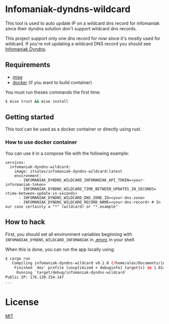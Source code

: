 # Infomaniak-dyndns-wildcard

This tool is used to auto update IP on a wildcard dns record for infomaniak
since their dyndns solution don't support wildcard dns records.

This project support only one dns record for now since it's mostly used for
wildcard. If you're not updating a wildcard DNS record you should see
[Infomaniak Dyndns](https://www.infomaniak.com/fr/domaines/dyndns).

## Requirements

- [mise](https://mise.jdx.dev/)
- [docker](https://www.docker.com/) (if you want to build container)

You must run theses commands the first time:

```sh
$ mise trust && mise install
```

## Getting started

This tool can be used as a docker container or directly using rust.

### How to use docker container

You can use it in a compose file with the following example:

```docker-compose
services:
  infomaniak-dyndns-wildcard:
    image: itsalex/infomaniak-dyndns-wildcard:latest
    environment:
      - INFOMANIAK_DYNDNS_WILDCARD_INFOMANIAK_API_TOKEN=<your-informaniak-token>
      - INFOMANIAK_DYNDNS_WILDCARD_TIME_BETWEEN_UPDATES_IN_SECONDS=<time-between-update-in-seconds>
      - INFOMANIAK_DYNDNS_WILDCARD_DNS_ZONE_ID=<your-dns-zone>
      - INFOMANIAK_DYNDNS_WILDCARD_RECORD_NAME=<your-dns-record> # In our case certainly a "*" (wildcard) or "*.example"
```

## How to hack

First, you should set all environment variables beginning with
`INFOMANIAK_DYNDNS_WILDCARD_INFOMANIAK` in [.envrc](./.envrc) in your shell.

When this is done, you can run the app locally using:

```sh
$ cargo run
   Compiling infomaniak-dyndns-wildcard v0.1.0 (/home/alex/Documents/infomaniak-dyndns-wildcard-domain)
    Finished `dev` profile [unoptimized + debuginfo] target(s) in 1.81s
     Running `target/debug/infomaniak-dyndns-wildcard`
Public IP: 176.130.154.147
...
```

# License

[MIT](./LICENSE)